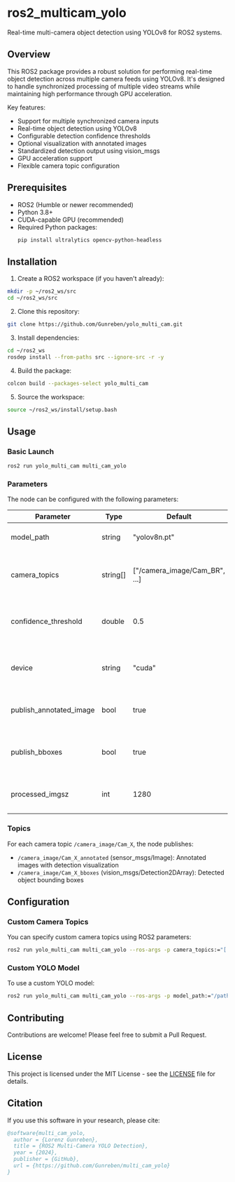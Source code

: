 # ros2_multicam_yolo

Real-time multi-camera object detection using YOLOv8 for ROS2 systems.

## Overview

This ROS2 package provides a robust solution for performing real-time object detection across multiple camera feeds using YOLOv8. It's designed to handle synchronized processing of multiple video streams while maintaining high performance through GPU acceleration.

Key features:
- Support for multiple synchronized camera inputs
- Real-time object detection using YOLOv8
- Configurable detection confidence thresholds
- Optional visualization with annotated images
- Standardized detection output using vision_msgs
- GPU acceleration support
- Flexible camera topic configuration

## Prerequisites

- ROS2 (Humble or newer recommended)
- Python 3.8+
- CUDA-capable GPU (recommended)
- Required Python packages:
  ```bash
  pip install ultralytics opencv-python-headless
  ```

## Installation

1. Create a ROS2 workspace (if you haven't already):
```bash
mkdir -p ~/ros2_ws/src
cd ~/ros2_ws/src
```

2. Clone this repository:
```bash
git clone https://github.com/Gunreben/yolo_multi_cam.git
```

3. Install dependencies:
```bash
cd ~/ros2_ws
rosdep install --from-paths src --ignore-src -r -y
```

4. Build the package:
```bash
colcon build --packages-select yolo_multi_cam
```

5. Source the workspace:
```bash
source ~/ros2_ws/install/setup.bash
```

## Usage

### Basic Launch
```bash
ros2 run yolo_multi_cam multi_cam_yolo
```

### Parameters

The node can be configured with the following parameters:

| Parameter | Type | Default | Description |
|-----------|------|---------|-------------|
| model_path | string | "yolov8n.pt" | Path to the YOLO model file |
| camera_topics | string[] | ["/camera_image/Cam_BR", ...] | List of camera topics to subscribe to |
| confidence_threshold | double | 0.5 | Minimum confidence threshold for detections |
| device | string | "cuda" | Device to run inference on ("cuda" or "cpu") |
| publish_annotated_image | bool | true | Whether to publish annotated images |
| publish_bboxes | bool | true | Whether to publish bounding box messages |
| processed_imgsz | int | 1280 | Input image size for YOLO processing |

### Topics

For each camera topic `/camera_image/Cam_X`, the node publishes:
- `/camera_image/Cam_X_annotated` (sensor_msgs/Image): Annotated images with detection visualization
- `/camera_image/Cam_X_bboxes` (vision_msgs/Detection2DArray): Detected object bounding boxes

## Configuration

### Custom Camera Topics

You can specify custom camera topics using ROS2 parameters:

```bash
ros2 run yolo_multi_cam multi_cam_yolo --ros-args -p camera_topics:="['/cam1/image_raw','/cam2/image_raw']"
```

### Custom YOLO Model

To use a custom YOLO model:

```bash
ros2 run yolo_multi_cam multi_cam_yolo --ros-args -p model_path:="/path/to/your/model.pt"
```

## Contributing

Contributions are welcome! Please feel free to submit a Pull Request.

## License

This project is licensed under the MIT License - see the [LICENSE](LICENSE) file for details.

## Citation

If you use this software in your research, please cite:

```bibtex
@software{multi_cam_yolo,
  author = {Lorenz Gunreben},
  title = {ROS2 Multi-Camera YOLO Detection},
  year = {2024},
  publisher = {GitHub},
  url = {https://github.com/Gunreben/multi_cam_yolo}
}
```
